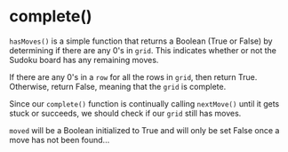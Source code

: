 <!--title={completing the Sudoku board: hasMoves()}-->

 <!--badges={Algorithmns:13}-->

 <!--concepts{Functions}-->

 # complete()

`hasMoves()` is a simple function that returns a Boolean (True or False) by determining if there are any 0's in `grid`. This indicates whether or not the Sudoku board has any remaining moves. 

 If there are any 0's in a `row` for all the rows in `grid`, then return True. Otherwise, return False, meaning that the `grid` is complete.

Since our `complete()` function is continually calling `nextMove()` until it gets stuck or succeeds, we should check if our `grid` still has moves. 

 `moved` will be a Boolean initialized to True and will only be set False once a move has not been found...
